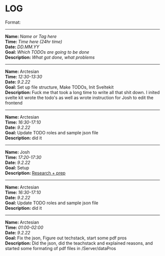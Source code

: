 # LOG

Format:

<hr>
<strong>Name: </strong><em>Name or Tag here</em> 
<br>
<strong>Time: </strong>  <em>Time here (24hr time)</em> 
<br>
<strong>Date: </strong>  <em>DD.MM.YY</em> 
<br>
<strong>Goal: </strong> <em>Which TODOs are going to be done</em> 
<br>
<strong>Description: </strong> <em>What got done, what problems</em>

<hr>

<strong>Name: </strong> Arctesian
<br>
<strong>Time: </strong>  <em>12:30-13:30</em> 
<br>
<strong>Date: </strong>  <em>9.2.22</em> 
<br>
<strong>Goal: </strong> Set up file structure, Make TODOs, Init Sveltekit 
<br>
<strong>Description: </strong> Fuck me that took a long time to write all that shit down. I inited svelte kit wrote the todo's as well as wrote instruction for Josh to edit the frontend

<hr>

<strong>Name: </strong> Arctesian
<br>
<strong>Time: </strong>  <em>16:30-17:10</em> 
<br>
<strong>Date: </strong>  <em>9.2.22</em> 
<br>
<strong>Goal: </strong> Update TODO roles and sample json file
<br>
<strong>Description: </strong> did it 

<hr>

<strong>Name: </strong>Josh
<br>
<strong>Time: </strong>  <em>17:20-17:30</em> 
<br>
<strong>Date: </strong>  <em>9.2.22</em> 
<br>
<strong>Goal: </strong> Setup
<br>
<strong>Description: </strong> [Research + prep](https://blog.aspose.com/2021/06/14/convert-image-to-searchable-pdf-file-with-ocr-using-cpp/)

<hr>

<strong>Name: </strong> Arctesian
<br>
<strong>Time: </strong>  <em>16:30-17:10</em> 
<br>
<strong>Date: </strong>  <em>9.2.22</em> 
<br>
<strong>Goal: </strong> Update TODO roles and sample json file
<br>
<strong>Description: </strong> did it 

<hr>

<strong>Name: </strong> Arctesian
<br>
<strong>Time: </strong>  <em>01:00-02:00 </em> 
<br>
<strong>Date: </strong>  <em>9.2.22</em> 
<br>
<strong>Goal: </strong> Fix the json, Figure out techstack, start some pdf pros
 <br>
<strong>Description: </strong> 
Did the json, did the teachstack and explained reasons, and started some formating of pdf files in /Server/dataPros
